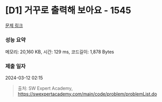 # [D1] 거꾸로 출력해 보아요 - 1545 

[문제 링크](https://swexpertacademy.com/main/code/problem/problemDetail.do?contestProbId=AV2gbY0qAAQBBAS0) 

### 성능 요약

메모리: 20,160 KB, 시간: 129 ms, 코드길이: 1,878 Bytes

### 제출 일자

2024-03-12 02:15



> 출처: SW Expert Academy, https://swexpertacademy.com/main/code/problem/problemList.do